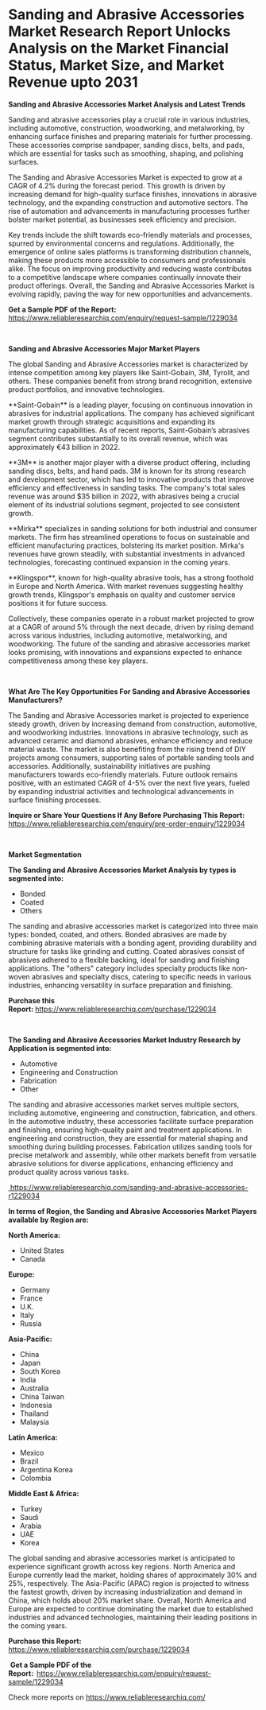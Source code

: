 <p><h1>Sanding and Abrasive Accessories Market Research Report Unlocks Analysis on the Market Financial Status, Market Size, and Market Revenue upto 2031</h1></p><p><strong>Sanding and Abrasive Accessories Market Analysis and Latest Trends</strong></p>
<p><p>Sanding and abrasive accessories play a crucial role in various industries, including automotive, construction, woodworking, and metalworking, by enhancing surface finishes and preparing materials for further processing. These accessories comprise sandpaper, sanding discs, belts, and pads, which are essential for tasks such as smoothing, shaping, and polishing surfaces. </p><p>The Sanding and Abrasive Accessories Market is expected to grow at a CAGR of 4.2% during the forecast period. This growth is driven by increasing demand for high-quality surface finishes, innovations in abrasive technology, and the expanding construction and automotive sectors. The rise of automation and advancements in manufacturing processes further bolster market potential, as businesses seek efficiency and precision.</p><p>Key trends include the shift towards eco-friendly materials and processes, spurred by environmental concerns and regulations. Additionally, the emergence of online sales platforms is transforming distribution channels, making these products more accessible to consumers and professionals alike. The focus on improving productivity and reducing waste contributes to a competitive landscape where companies continually innovate their product offerings. Overall, the Sanding and Abrasive Accessories Market is evolving rapidly, paving the way for new opportunities and advancements.</p></p>
<p><strong>Get a Sample PDF of the Report:&nbsp;</strong> <a href="https://www.reliableresearchiq.com/enquiry/request-sample/1229034?utm_campaign=1906&utm_medium=2&utm_source=Github&utm_content=ia&utm_term=29122024&utm_id=sanding-and-abrasive-accessories">https://www.reliableresearchiq.com/enquiry/request-sample/1229034</a></p>
<p>&nbsp;</p>
<p><strong>Sanding and Abrasive Accessories Major Market Players</strong></p>
<p><p>The global Sanding and Abrasive Accessories market is characterized by intense competition among key players like Saint-Gobain, 3M, Tyrolit, and others. These companies benefit from strong brand recognition, extensive product portfolios, and innovative technologies.</p><p>**Saint-Gobain** is a leading player, focusing on continuous innovation in abrasives for industrial applications. The company has achieved significant market growth through strategic acquisitions and expanding its manufacturing capabilities. As of recent reports, Saint-Gobain’s abrasives segment contributes substantially to its overall revenue, which was approximately €43 billion in 2022.</p><p>**3M** is another major player with a diverse product offering, including sanding discs, belts, and hand pads. 3M is known for its strong research and development sector, which has led to innovative products that improve efficiency and effectiveness in sanding tasks. The company's total sales revenue was around $35 billion in 2022, with abrasives being a crucial element of its industrial solutions segment, projected to see consistent growth.</p><p>**Mirka** specializes in sanding solutions for both industrial and consumer markets. The firm has streamlined operations to focus on sustainable and efficient manufacturing practices, bolstering its market position. Mirka's revenues have grown steadily, with substantial investments in advanced technologies, forecasting continued expansion in the coming years.</p><p>**Klingspor**, known for high-quality abrasive tools, has a strong foothold in Europe and North America. With market revenues suggesting healthy growth trends, Klingspor's emphasis on quality and customer service positions it for future success.</p><p>Collectively, these companies operate in a robust market projected to grow at a CAGR of around 5% through the next decade, driven by rising demand across various industries, including automotive, metalworking, and woodworking. The future of the sanding and abrasive accessories market looks promising, with innovations and expansions expected to enhance competitiveness among these key players.</p></p>
<p>&nbsp;</p>
<p><strong>What Are The Key Opportunities For Sanding and Abrasive Accessories Manufacturers?</strong></p>
<p><p>The Sanding and Abrasive Accessories market is projected to experience steady growth, driven by increasing demand from construction, automotive, and woodworking industries. Innovations in abrasive technology, such as advanced ceramic and diamond abrasives, enhance efficiency and reduce material waste. The market is also benefiting from the rising trend of DIY projects among consumers, supporting sales of portable sanding tools and accessories. Additionally, sustainability initiatives are pushing manufacturers towards eco-friendly materials. Future outlook remains positive, with an estimated CAGR of 4-5% over the next five years, fueled by expanding industrial activities and technological advancements in surface finishing processes.</p></p>
<p><strong>Inquire or Share Your Questions If Any Before Purchasing This Report:</strong> <a href="https://www.reliableresearchiq.com/enquiry/pre-order-enquiry/1229034?utm_campaign=1906&utm_medium=2&utm_source=Github&utm_content=ia&utm_term=29122024&utm_id=sanding-and-abrasive-accessories">https://www.reliableresearchiq.com/enquiry/pre-order-enquiry/1229034</a></p>
<p>&nbsp;</p>
<p><strong>Market Segmentation</strong></p>
<p><strong>The Sanding and Abrasive Accessories Market Analysis by types is segmented into:</strong></p>
<p><ul><li>Bonded</li><li>Coated</li><li>Others</li></ul></p>
<p><p>The sanding and abrasive accessories market is categorized into three main types: bonded, coated, and others. Bonded abrasives are made by combining abrasive materials with a bonding agent, providing durability and structure for tasks like grinding and cutting. Coated abrasives consist of abrasives adhered to a flexible backing, ideal for sanding and finishing applications. The "others" category includes specialty products like non-woven abrasives and specialty discs, catering to specific needs in various industries, enhancing versatility in surface preparation and finishing.</p></p>
<p><strong>Purchase this Report:&nbsp;</strong><a href="https://www.reliableresearchiq.com/purchase/1229034?utm_campaign=1906&utm_medium=2&utm_source=Github&utm_content=ia&utm_term=29122024&utm_id=sanding-and-abrasive-accessories">https://www.reliableresearchiq.com/purchase/1229034</a></p>
<p>&nbsp;</p>
<p><strong>The Sanding and Abrasive Accessories Market Industry Research by Application is segmented into:</strong></p>
<p><ul><li>Automotive</li><li>Engineering and Construction</li><li>Fabrication</li><li>Other</li></ul></p>
<p><p>The sanding and abrasive accessories market serves multiple sectors, including automotive, engineering and construction, fabrication, and others. In the automotive industry, these accessories facilitate surface preparation and finishing, ensuring high-quality paint and treatment applications. In engineering and construction, they are essential for material shaping and smoothing during building processes. Fabrication utilizes sanding tools for precise metalwork and assembly, while other markets benefit from versatile abrasive solutions for diverse applications, enhancing efficiency and product quality across various tasks.</p></p>
<p><a href="https://www.reliableresearchiq.com/sanding-and-abrasive-accessories-r1229034?utm_campaign=1906&utm_medium=2&utm_source=Github&utm_content=ia&utm_term=29122024&utm_id=sanding-and-abrasive-accessories">&nbsp;https://www.reliableresearchiq.com/sanding-and-abrasive-accessories-r1229034</a></p>
<p><strong>In terms of Region, the Sanding and Abrasive Accessories Market Players available by Region are:</strong></p>
<p>
    <p> <strong> North America: </strong>
        <ul>
            <li>United States</li>
            <li>Canada</li>
        </ul>
        </p> 
    <p> <strong> Europe: </strong>
        <ul>
            <li>Germany</li>
            <li>France</li>
            <li>U.K.</li>
            <li>Italy</li>
            <li>Russia</li>
        </ul>
        </p> 
    <p> <strong> Asia-Pacific: </strong>
        <ul>
            <li>China</li>
            <li>Japan</li>
            <li>South Korea</li>
            <li>India</li>
            <li>Australia</li>
            <li>China Taiwan</li>
            <li>Indonesia</li>
            <li>Thailand</li>
            <li>Malaysia</li>
        </ul>
        </p> 
    <p> <strong> Latin America: </strong>
        <ul>
            <li>Mexico</li>
            <li>Brazil</li>
            <li>Argentina Korea</li>
            <li>Colombia</li>
        </ul>
        </p> 
    <p> <strong> Middle East & Africa: </strong>
        <ul>
            <li>Turkey</li>
            <li>Saudi</li>
            <li>Arabia</li>
            <li>UAE</li>
            <li>Korea</li>
        </ul>
    </p>
    </p>
<p><p>The global sanding and abrasive accessories market is anticipated to experience significant growth across key regions. North America and Europe currently lead the market, holding shares of approximately 30% and 25%, respectively. The Asia-Pacific (APAC) region is projected to witness the fastest growth, driven by increasing industrialization and demand in China, which holds about 20% market share. Overall, North America and Europe are expected to continue dominating the market due to established industries and advanced technologies, maintaining their leading positions in the coming years.</p></p>
<p><strong>Purchase this Report: </strong><a href="https://www.reliableresearchiq.com/purchase/1229034?utm_campaign=1906&utm_medium=2&utm_source=Github&utm_content=ia&utm_term=29122024&utm_id=sanding-and-abrasive-accessories">https://www.reliableresearchiq.com/purchase/1229034</a></p>
<p>&nbsp;<strong>Get a Sample PDF of the Report:&nbsp;&nbsp;</strong><a href="https://www.reliableresearchiq.com/enquiry/request-sample/1229034?utm_campaign=1906&utm_medium=2&utm_source=Github&utm_content=ia&utm_term=29122024&utm_id=sanding-and-abrasive-accessories">https://www.reliableresearchiq.com/enquiry/request-sample/1229034</a></p>
<p><strong></strong></p>
<p>Check more reports on <a href="https://www.reliableresearchiq.com/?utm_campaign=1906&utm_medium=2&utm_source=Github&utm_content=ia&utm_term=29122024&utm_id=sanding-and-abrasive-accessories">https://www.reliableresearchiq.com/</a></p>